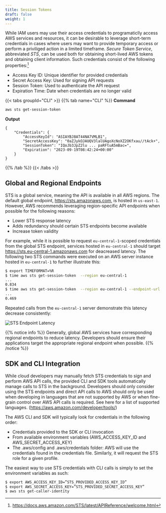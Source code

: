 ```yaml
---
title: Session Tokens
draft: false
weight: 1
---
```


While IAM users may use their access credentials to programaticlly access AWS services and resources, it can be desirable to leverage short-term credentials in cases where users may want to provide temporary access or perform a priviliged action in a limited timeframe. _Secure Token Service_, abbreviated _STS_, can be used both for obtaining short-lived AWS tokens and obtaining client information. Such credentials consist of the following properties:[^1]

- Access Key ID: Unique identifier for provided credentials
- Secret Access Key: Used for signing API requests
- Session Token: Used to authenticate the API request
- Expiration Time: Date when credentials are no longer valid

{{< tabs groupId="CLI" >}}
{{% tab name="CLI" %}}
**Command**
```sh
aws sts get-session-token
```
**Output**
```
{
    "Credentials": {
        "AccessKeyId": "ASIAYBJ8AT44NA7VMLB1",
        "SecretAccessKey": "0aZJykOJAUQV3lalUAgoXcNoXZ2OKfxau//tAck+",
        "SessionToken": "IQoJb3JpZ2lu ... paRFtuA5mBac=",
        "Expiration": "2023-09-19T08:42:24+00:00"
    }
}
```
{{% /tab %}}
{{< /tabs >}}

## Global and Regional Endpoints

STS is a global service, meaning the API is available in all AWS regions. The default global endpoint, https://sts.amazonaws.com, is hosted in `us-east-1`. However, AWS recommends leveraging region-specific API endpoints when possible for the following reasons:

- Lower STS response latency
- Adds redundancy should certain STS endpoints become available
- Increase token validity

For example, while it is possible to request `eu-central-1`-scoped credentials from the global STS endpoint, services hosted in `eu-central-1` should target https://sts.eu-central-1.amazonaws.com for deacreased latency. The following two STS commands were executed on an AWS server instance hosted in `eu-central-1` to further illustrate this:

```sh
$ export TIMEFORMAT=%R
$ time aws sts get-session-token  --region eu-central-1
...
0.834
$ time aws sts get-session-token  --region eu-central-1 --endpoint-url https://sts.eu-central-1.amazonaws.com
...
0.469
```

Repeated calls from the `eu-central-1` server demonstrate this latency decrease consistently:

![STS Endpoint Latency](/images/sts/sts_endpoint_latency.png)

{{% notice info %}}
Generally, global AWS services have corresponding regional endpoints to reduce latency. Developers should ensure their 
applications target the appropriate regional endpoint when possible.
{{% /notice %}}

## SDK and CLI Integration

While cloud developers may manually fetch STS credentials to sign and perform AWS API calls, the provided CLI and SDK tools automatically manage calls to STS in the background. Developers should only consider using the STS endpoints and direct API calls to AWS should only be used when developing in languages that are not supported by AWS or when fine-grain control over AWS API calls is required. See here for a list of supported languages. (https://aws.amazon.com/developer/tools/) 

The AWS CLI and SDK will typically look for credentials in the following order:
- Credentials provided to the SDK or CLI invocation
- From available environment variables (AWS_ACCESS_KEY_ID and AWS_SECRET_ACCESS_KEY)
- The .aws/config and  .aws/credentials folder: AWS will use the credentials found in the credentials file. Similarly, it will request the STS role for a given profile.

The easiest way to use STS credentials with CLI calls is simply to set the environment variables as such:

```sh
$ export AWS_ACCESS_KEY_ID=”STS_PROVIDED_ACCESS_KEY_ID”
$ export AWS_SECRET_ACCESS_KEY=”STS_PROVIDED_SECRET_ACCESS_KEY”
$ aws sts get-caller-identity
```

[^1]: https://docs.aws.amazon.com/STS/latest/APIReference/welcome.html